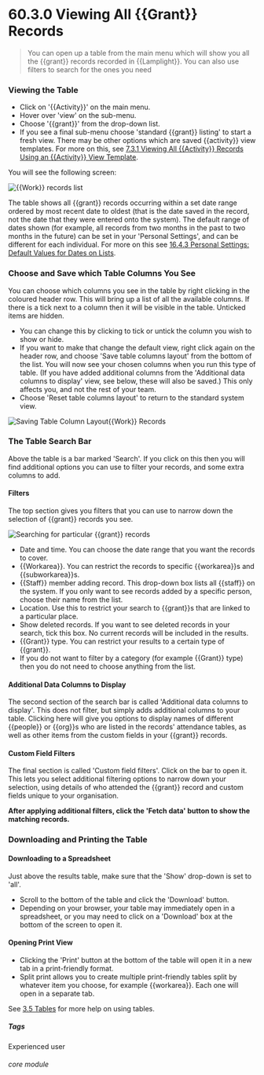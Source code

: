 # 60.3.0 Viewing All {{Grant}} Records

> You can open up a table from the main menu which will show you all the {{grant}} records recorded in {{Lamplight}}. You can also use filters to search for the ones you need

### Viewing the Table

- Click on '{{Activity}}' on the main menu.
- Hover over 'view' on the sub-menu.
- Choose '{{grant}}' from the drop-down list. 
- If you see a final sub-menu choose 'standard {{grant}} listing' to start a fresh view. There may be other options which are saved {{activity}} view templates. For more on this, see [7.3.1 Viewing All {{Activity}} Records Using an {{Activity}} View Template](/help/index/p/7.3.1).

You will see the following screen:

![{{Work}} records list](59a.png)

The table shows all {{grant}} records occurring within a set date range ordered by most recent date to oldest (that is the date saved in the record, not the date that they were entered onto the system). The default range of dates shown (for example, all records from two months in the past to two months in the future) can be set in your 'Personal Settings', and can be different for each individual. For more on this see [16.4.3 Personal Settings: Default Values for Dates on Lists](/help/index/p/16.4.3). 

### Choose and Save which Table Columns You See

You can choose which columns you see in the table by right clicking in the coloured header row.  This will bring up a list of all the available columns. If there is a tick next to a column then it will be visible in the table. Unticked items are hidden.  

- You can change this by clicking to tick or untick the column you wish to show or hide. 
- If you want to make that change the default view, right click again on the header row, and choose 'Save table columns layout' from the bottom of the list. You will now see your chosen columns when you run this type of table. (If you have added additional columns from the 'Additional data columns to display' view, see below, these will also be saved.) This only affects you, and not the rest of your team.  
- Choose 'Reset table columns layout' to return to the standard system view. 

![Saving Table Column Layout{{Work}} Records](7.3.0a.png)

### The Table Search Bar

Above the table is a bar marked 'Search'. If you click on this then you will find additional options you can use to filter your records, and some extra columns to add. 

#### Filters

The top section gives you filters that you can use to narrow down the selection of {{grant}} records you see. 

![Searching for particular {{grant}} records](7.3.0b.png)

- Date and time. You can choose the date range that you want the records to cover.
- {{Workarea}}. You can restrict the records to specific {{workarea}}s and {{subworkarea}}s. 
- {{Staff}} member adding record. This drop-down box lists all {{staff}} on the system. If you only want to see records added by a specific person, choose their name from the list. 
- Location. Use this to restrict your search to {{grant}}s that are linked to a particular place. 
- Show deleted records. If you want to see deleted records in your search, tick this box. No current records will be included in the results. 
- {{Grant}} type. You can restrict your results to a certain type of {{grant}}. 
- If you do not want to filter by a category (for example {{Grant}} type) then you do not need to choose anything from the list. 

#### Additional Data Columns to Display

The second section of the search bar is called 'Additional data columns to display'.  This does not filter, but simply adds additional columns to your table.  Clicking here will give you options to display names of different {{people}} or {{org}}s who are listed in the records' attendance tables, as well as other items from the custom fields in your {{grant}} records.

#### Custom Field Filters

The final section is called 'Custom field filters'. Click on the bar to open it.  This lets you select additional filtering options to narrow down your selection, using details of who attended the {{grant}} record and custom fields unique to your organisation.  

**After applying additional filters, click the 'Fetch data' button to show the matching records.**


### Downloading and Printing the Table

#### Downloading to a Spreadsheet

Just above the results table, make sure that the 'Show' drop-down is set to 'all'. 
- Scroll to the bottom of the table and click the 'Download' button.  
- Depending on your browser, your table may immediately open in a spreadsheet, or you may need to click on a 'Download' box at the bottom of the screen to open it.

#### Opening Print View

- Clicking the 'Print' button at the bottom of the table will open it in a new tab in a print-friendly format.  
- Split print allows you to create multiple print-friendly tables split by whatever item you choose, for example {{workarea}}. Each one will open in a separate tab.

See [3.5 Tables](/help/index/p/3.5.0) for more help on using tables.

##### Tags
Experienced user

###### core module


